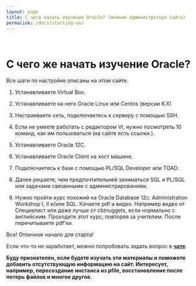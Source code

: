 ```yaml
---
layout: page
title: С чего начать изучение Oracle? (мнение администратора сайта)
permalink: /docs/starting-on/
---
```


<br/>

# С чего же начать изучение Oracle?

Все шаги по настройке описаны на этом сайте.

1) Устанавливаете Virtual Box.  
2) Устанавливаете на него Oracle Linux или Centos (версии 6.X)
3) Настраиваете сеть, подключаетесь к серверу с помощью SSH.
4) Если не умеете работать с редактором VI, нужно посмотреть 10 команд, как им пользоваться (на сайте есть ссылки.).
4) Устанавливаете Oracle 12C.
5) Устанавливаете Oracle Client на хост машине.
6) Подключаетесь к базе с помощью PL/SQL Developer или TOAD.

7) Далее решаете, чем предпочтительней заниматься SQL и PL/SQL или задачами связанными с администрированием.

8) Нужно пройти курс похожий на Oracle Database 12c: Administration Workshop I, II и/или SQL. Качаете pdf и видео. Например видео от Специалист или даже лучше от cbtnuggets, если нормально с английским. Проходите этот курс, повторяя за учителем. После перечитываете pdf'ки.


Все! Отличное начало для старта!


Если что-то не заработает, можно попробовать задать вопрос в <a href="/chat/"><strong>чате</strong></a>.


**Буду признателен, если будете изучать эти материалы и поможете добавить отсутствующую информацию на сайт. Интересует, например, пересоздание инстанса из pfile, восстановление после потерь файлов и многое другое.**
